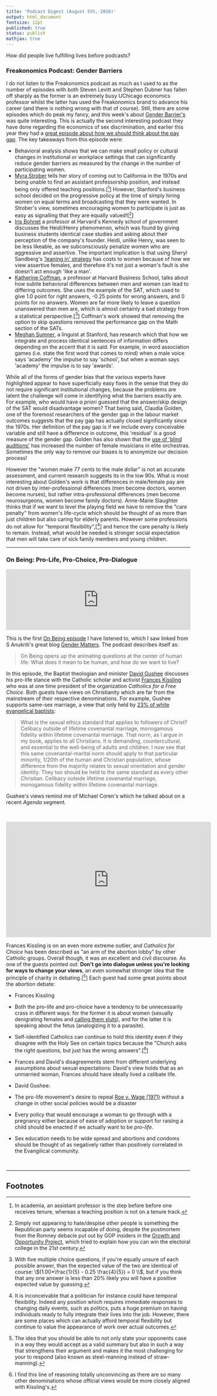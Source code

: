 ```yaml
---
title: 'Podcast Digest (August 5th, 2016)'
output: html_document
fontsize: 12pt
published: true
status: publish
mathjax: true
---
```


How did people live fulfilling lives before podcasts?

### Freakonomics Podcast: Gender Barriers

<p align="center>
<iframe frameborder="0" src="http://www.wnyc.org/widgets/ondemand_player/freakonomics/#file=json/642358" width="100%" height="54"></iframe>
</p>

I do not listen to the Freakonomics podcast as much as I used to as the number of episodes with both Steven Levitt and Stephen Dubner has fallen off sharply as the former is an extremely busy UChicago economics professor whilst the latter has used the Freakonomics brand to advance his career (and there is nothing wrong with that of course). Still, there are some episodes which do peak my fancy, and this week's about [Gender Barrier's](http://freakonomics.com/podcast/gender-barriers/) was quite interesting. This is actually the second interesting podcast they have done regarding the economics of sex discrimination, and earlier this year they had a [great episode about how we should think about the pay gap](http://freakonomics.com/podcast/the-true-story-of-the-gender-pay-gap-a-new-freakonomics-radio-podcast/). The key takeaways from this episode were:

* Behavioral analysis shows that we can make small policy or cultural changes in institutional or workplace settings that can significantly reduce gender barriers as measured by the change in the number of participating women. 
* [Myra Strober](https://en.wikipedia.org/wiki/Myra_Strober) tells her story of  coming out to California in the 1970s and being unable to find an assistant professorship position, and instead being only offered teaching positions.[[^1]] However, Stanford's business school decided on the progressive policy at the time of simply hiring women on equal terms and broadcasting that they were wanted. In Strober's view, sometimes encouraging women to participate is just as easy as signalling that they are equally valued![[^2]]
* [Iris Bohnet](https://www.hks.harvard.edu/about/faculty-staff-directory/iris-bohnet) a professor at Harvard's Kennedy school of government discusses the Heidi/Henry phenomenon, which was found by giving business students identical case studies and asking about their perception of the company's founder. Heidi, unlike Henry, was seen to be less likeable, as we subconsciously penalize women who are aggressive and assertive. The important implication is that using Sheryl Sandberg's ['leaning in' strategy](https://en.wikipedia.org/wiki/Lean_In) has costs to women because of how we view assertive females, and therefore it's not just a woman's fault is she doesn't act enough 'like a man'.
* [Katherine Coffman](http://www.hbs.edu/faculty/Pages/profile.aspx?facId=879706), a professor at Harvard Business School, talks about how subtle behavioral differences between men and women can lead to differing outcomes. She uses the example of the SAT, which used to give 1.0 point for right answers, -0.25 points for wrong answers, and 0 points for no answers. Women are far more likely to leave a question unanswered than men are, which is almost certainly a bad strategy from a statistical perspective.[[^3]] Coffman's work showed that removing the option to skip questions removed the performance gap on the Math section of the SATs.
* [Meghan Sumner](http://web.stanford.edu/~sumner/), a linguist at Stanford, has research which that how we integrate and process identical sentences of information differs depending on the accent that it is said. For example, in word association games (i.e. state the first word that comes to mind) when a male voice says 'academy' the impulse to say 'school', but when a woman says 'academy' the impulse is to say 'awards'.

While all of the forms of gender bias that the various experts have highlighted appear to have superficially easy fixes in the sense that they do not require significant institutional changes, because the problems are latent the challenge will come in identifying what the barriers exactly are. For example, who would have *a priori* guessed that the answer/skip design of the SAT would disadvantage women? That being said, Claudia Golden, one of the foremost researchers of the gender gap in the labour market outcomes suggests that the pay gap has actually closed significantly since the 1970s. Her definition of the pay gap is if we include every conceivable variable and still have a difference in outcome, this 'residual' is a good measure of the gender gap. Golden has also shown that the [use of 'blind auditions'](http://scholar.harvard.edu/goldin/publications/orchestrating-impartiality-effect-blind-auditions-female-musicians) has increased the number of female musicians in elite orchestras. Sometimes the only way to remove our biases is to anonymize our decision process!

However the "women make 77 cents to the male dollar" is not an accurate assessment, and current research suggests its in the low 90s. What is most interesting about Golden's work is that differences in male/female pay are not driven by inter-professional differences (men become doctors, women become nurses), but rather intra-professional differences (men become neurosurgeons, women become family doctors). Anne-Marie Slaughter thinks that if we want to level the playing field we have to remove the "care penalty" from women's life-cycle which should be thought of as more than just children but also caring for elderly parents. However some professions do not allow for "temporal flexibility",[[^4]] and hence the care penalty is likely to remain. Instead, what would be needed is stronger social expectation that men will take care of sick family members and young children. 

* * *

### On Being: Pro-Life, Pro-Choice, Pro-Dialogue 

<p align="center">
<iframe width="100%" height="166" scrolling="no" frameborder="no" src="https://w.soundcloud.com/player/?url=https%3A//api.soundcloud.com/tracks/103028284&amp;auto_play=false&amp;color=00acd6"></iframe>
</p>

This is the first [On Being episode](http://www.onbeing.org/program/pro-life-pro-choice-pro-dialogue/4863) I have listened to, which I saw linked from S Anukriti's great blog [Gender Matters](https://sanukriti.wordpress.com/). The podcast describes itself as:

>  On Being opens up the animating questions at the center of human life: What does it mean to be human, and how do we want to live? 

In this episode, the Baptist theologian and minister [David Gushee](https://david-gushee.squarespace.com/about/#davidpgushee) discusses his pro-life stance with the Catholic scholar and activist [Frances Kissling](https://en.wikipedia.org/wiki/Frances_Kissling) who was at one time president of the organization *Catholics for a Free Choice*. Both guests have views on Christianity which are far from the mainstream of their respective denominations. For example, Gushee supports same-sex marriage, a view that only held by [23% of white evangelical baptists](http://www.prri.org/spotlight/attitudes-on-same-sex-marriage-by-religious-affiliation-and-denominational-family/):

> What is the sexual ethics standard that applies to followers of Christ? Celibacy outside of lifetime covenantal marriage, monogamous fidelity within lifetime covenantal marriage. That norm, as I argue in my book, applies to all Christians. It is demanding, countercultural, and essential to the well-being of adults and children. I now see that this same covenantal-marital norm should apply to that particular minority, 1/20th of the human and Christian population, whose difference from the majority relates to sexual orientation and gender identity. They too should be held to the same standard as every other Christian. Celibacy outside lifetime covenantal marriage, monogamous fidelity within lifetime covenantal marriage.

Gushee's views remind me of Michael Coren's which he talked about on a recent *Agenda* segment.

<br>
<p align="center">
<iframe width="560" height="315" src="https://www.youtube.com/embed/BfN5QXt3Cao" frameborder="0" allowfullscreen></iframe>
</p>

Frances Kissling is on an even more extreme outlier, and *Catholics for Choice* has been described as "an arm of the abortion lobby" by other Catholic groups. Overall though, it was an excellent and civil discourse. As one of the guests pointed out: **Don't go into dialogue unless you're looking for ways to change your views**, an even somewhat stronger idea that the principle of charity in debating.[[^5]] Each guest had some great points about the abortion debate:

* Frances Kissling
 * Both the pro-life and pro-choice have a tendency to be unnecessarily crass in different ways: for the former it is about women (sexually denigrating females and [calling them sluts](https://en.wikipedia.org/wiki/Rush_Limbaugh%E2%80%93Sandra_Fluke_controversy)), and for the latter it is speaking about the fetus (analogizing it to a parasite).
 * Self-identified Catholics can continue to hold this identity even if they disagree with the Holy See on certain topics because the "Church asks the right questions, but just has the wrong answers".[[^6]]
 * Frances and David's disagreements stem from different underlying assumptions about sexual expectations: David's view holds that as an unmarried woman, Frances should have ideally lived a celibate life. 

* David Gushee:
 * The pro-life movement's desire to repeal [Roe v. Wage (1971)](https://www.oyez.org/cases/1971/70-18) without a change in other social policies would be a disaster
 * Every policy that would encourage a woman to go through with a pregnancy either because of ease of adoption or support for raising a child should be enacted if we actually want to be *pro-life*.
 * Sex education needs to be wide spread and abortions and condoms should be thought of as negatively rather than positively correlated in the Evangilical community.

<br>

* * * 

## Footnotes

[^1]: In academia, an assistant professor is the step before before one receives tenure, whereas a teaching position is not on a tenure track.

[^2]: Simply not appearing to hate/despise other people is something the Republican party seems incapable of doing, despite the postmortem from the Romney debacle put out by GOP insiders in the [Growth and Opportunity Project](http://goproject.gop.com/rnc_growth_opportunity_book_2013.pdf), which tried to explain how you can win the electoral college in the 21st century.

[^3]: With five multiple choice questions, if you're equally unsure of each possible answer, than the expected value of the two are identical of course: \\$(1.00*\frac{1}{5} - 0.25 \frac{4}{5}) = 0 \\$, but if you think that any one answer is less than 20% likely you will have a positive expected value by guessing.

[^4]: It is inconceivable that a politician for instance could have temporal flexibility. Indeed any position which requires immediate responses to changing daily events, such as politics, puts a huge premium on having individuals ready to fully integrate their lives into the job. However, there are some places which can actually afford temporal flexibility but continue to value the appearance of work over actual outcomes.

[^5]: The idea that you should be able to not only state your opponents case in a way they would accept as a valid summary but also in such a way that strengthens their argument and makes it the most challenging for your to respond (also known as steel-manning instead of straw-manning).

[^6]: I find this line of reasoning totally unconvincing as there are so many other denominations whose official views would be more closely aligned with Kissling's. 
